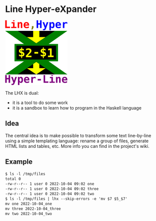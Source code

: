 # Line Hyper-eXpander

![logo](data/lhx-big.png)

The LHX is dual:

- it is a tool to do some work
- it is a sandbox to learn how to program in the Haskell language

## Idea

The central idea is to make possible to transform some text line-by-line using a simple templating language: rename a group of files, generate HTML lists and tables, etc. More info you can find in the project's wiki.

## Example

```
$ ls -l /tmp/files
total 0
-rw-r--r-- 1 user 0 2022-10-04 09:02 one
-rw-r--r-- 1 user 0 2022-10-04 09:02 three
-rw-r--r-- 1 user 0 2022-10-04 09:02 two
$ ls -l /tmp/files | lhx --skip-errors -e 'mv $7 $5_$7'
mv one 2022-10-04_one
mv three 2022-10-04_three
mv two 2022-10-04_two
```
